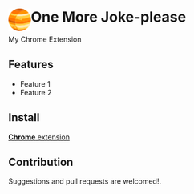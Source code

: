 # <img src="public/icons/icon_48.png" width="45" align="left"> One More Joke-please

My Chrome Extension

## Features

- Feature 1
- Feature 2

## Install

[**Chrome** extension]() <!-- TODO: Add chrome extension link inside parenthesis -->

## Contribution

Suggestions and pull requests are welcomed!.

